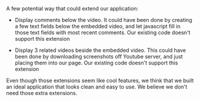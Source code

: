 A few potential way that could extend our application:

- Display comments below the video. It could have been done by creating a few text fields below the embedded video, and let javascript fill in those text fields with most recent comments. Our existing code doesn't support this extension

- Display 3 related videos beside the embedded video. This could have been done by downloading screenshots off Youtube server, and just placing them into our page. Our existing code doesn't support this extension

Even though those extensions seem like cool features, we think that we built an ideal application that looks clean and easy to use. We believe we don't need those extra extensions.